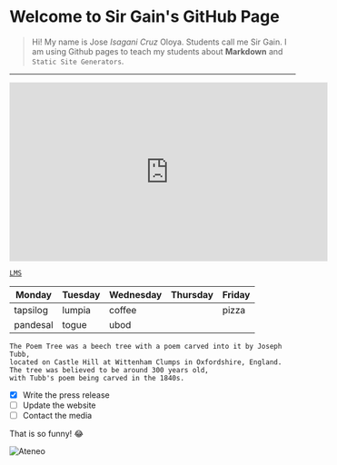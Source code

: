 # Welcome to Sir Gain's GitHub Page

>Hi! My name is Jose *Isagani Cruz* Oloya. Students call me Sir Gain. I am using Github pages to teach my students about **Markdown** and `Static Site Generators`.
---

<iframe width="560" height="315" src="https://www.youtube.com/embed/DLMbii3Rc6E" title="YouTube video player" frameborder="0" allow="accelerometer; autoplay; clipboard-write; encrypted-media; gyroscope; picture-in-picture" allowfullscreen></iframe>


[`LMS`](https://jhsportal.adnu.edu.ph)

| Monday | Tuesday | Wednesday | Thursday | Friday |
|--------|---------|-----------|----------|--------|
| tapsilog | lumpia | coffee | | pizza |
| pandesal | togue | ubod | | |


```
The Poem Tree was a beech tree with a poem carved into it by Joseph Tubb, 
located on Castle Hill at Wittenham Clumps in Oxfordshire, England. 
The tree was believed to be around 300 years old, 
with Tubb's poem being carved in the 1840s.
```
- [x] Write the press release
- [ ] Update the website
- [ ] Contact the media

That is so funny! :joy:

![Ateneo](https://jhsportal.adnu.edu.ph/pluginfile.php/1/theme_remui/section_html/942325426/welcomebg.png)
